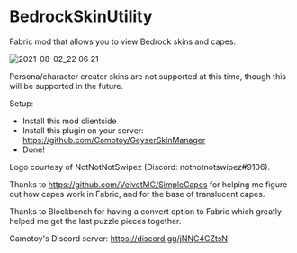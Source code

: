 # BedrockSkinUtility

Fabric mod that allows you to view Bedrock skins and capes.

![2021-08-02_22 06 21](https://user-images.githubusercontent.com/20743703/127946308-e68f88e8-11ec-47da-a3f2-63034fe0540e.png)


Persona/character creator skins are not supported at this time, though this will be supported in the future.

Setup:

- Install this mod clientside
- Install this plugin on your server: https://github.com/Camotoy/GeyserSkinManager
- Done!

Logo courtesy of NotNotNotSwipez (Discord: notnotnotswipez#9106).

Thanks to https://github.com/VelvetMC/SimpleCapes for helping me figure out how capes work in Fabric, and for the base of translucent capes.

Thanks to Blockbench for having a convert option to Fabric which greatly helped me get the last puzzle pieces together.

Camotoy's Discord server: https://discord.gg/jNNC4CZtsN
